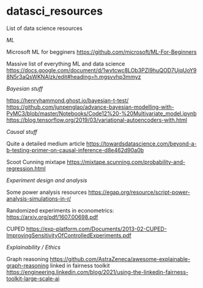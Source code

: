 # datasci_resources
List of data science resources

*ML*

Microsoft ML for begginers
https://github.com/microsoft/ML-For-Beginners

Massive list of everything ML and data science
https://docs.google.com/document/d/1wvtcwc8LOb3PZI9huQOD7UjqUoY98N5r3aQsWKNAlzk/edit#heading=h.mgsvvhp3mmyz

*Bayesian stuff* 

https://henryhammond.ghost.io/bayesian-t-test/
https://github.com/junpenglao/advance-bayesian-modelling-with-PyMC3/blob/master/Notebooks/Code12%20-%20Multivariate_model.ipynb
https://blog.tensorflow.org/2019/03/variational-autoencoders-with.html

*Causal stuff*

Quite a detailed medium article
https://towardsdatascience.com/beyond-a-b-testing-primer-on-causal-inference-d8e462d90a0b

Scoot Cunning mixtape
https://mixtape.scunning.com/probability-and-regression.html


*Experiment design and analysis*

Some power analysis resources
https://egap.org/resource/script-power-analysis-simulations-in-r/

Randomized experiments in econometrics:
https://arxiv.org/pdf/1607.00698.pdf

CUPED
https://exp-platform.com/Documents/2013-02-CUPED-ImprovingSensitivityOfControlledExperiments.pdf

*Explainability / Ethics*

Graph reasoning
https://github.com/AstraZeneca/awesome-explainable-graph-reasoning
linked in fairness toolkit
https://engineering.linkedin.com/blog/2021/using-the-linkedin-fairness-toolkit-large-scale-ai

